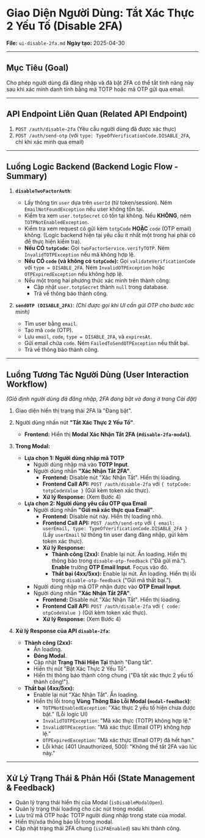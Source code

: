 # Giao Diện Người Dùng: Tắt Xác Thực 2 Yếu Tố (Disable 2FA)

**File:** `ui-disable-2fa.md`
**Ngày tạo:** 2025-04-30

---

## Mục Tiêu (Goal)

Cho phép người dùng đã đăng nhập và đã bật 2FA có thể tắt tính năng này sau khi xác minh danh tính bằng mã TOTP hoặc mã OTP gửi qua email.

---

## API Endpoint Liên Quan (Related API Endpoint)

1.  `POST /auth/disable-2fa` (Yêu cầu người dùng đã được xác thực)
2.  `POST /auth/send-otp` (với `type: TypeOfVerificationCode.DISABLE_2FA`, chỉ khi xác minh qua email)

---

## Luồng Logic Backend (Backend Logic Flow - Summary)

1.  **`disableTwoFactorAuth`**:
    * Lấy thông tin `user` dựa trên `userId` (từ token/session). Ném `EmailNotFoundException` nếu user không tồn tại.
    * Kiểm tra xem `user.totpSecret` có tồn tại không. Nếu **KHÔNG**, ném `TOTPNotEnabledException`.
    * Kiểm tra xem request có gửi kèm `totpCode` **HOẶC** `code` (OTP email) không. (Logic backend hiện tại yêu cầu ít nhất một trong hai phải có để thực hiện kiểm tra).
    * **Nếu CÓ `totpCode`:** Gọi `twoFactorService.verifyTOTP`. Ném `InvalidTOTPException` nếu mã không hợp lệ.
    * **Nếu CÓ `code` (và không có `totpCode`):** Gọi `validateVerificationCode` với `type = DISABLE_2FA`. Ném `InvalidOTPException` hoặc `OTPExpiredException` nếu không hợp lệ.
    * Nếu một trong hai phương thức xác minh trên thành công:
        * Cập nhật `user.totpSecret` thành `null` trong database.
        * Trả về thông báo thành công.

2.  **`sendOTP (DISABLE_2FA)`**: *(Chỉ được gọi khi UI cần gửi OTP cho bước xác minh)*
    * Tìm user bằng `email`.
    * Tạo mã `code` (OTP).
    * Lưu `email`, `code`, `type = DISABLE_2FA`, và `expiresAt`.
    * Gửi email chứa `code`. Ném `FailedToSendOTPException` nếu thất bại.
    * Trả về thông báo thành công.

---

## Luồng Tương Tác Người Dùng (User Interaction Workflow)

*(Giả định người dùng đã đăng nhập, 2FA đang bật và đang ở trang Cài đặt)*

1.  Giao diện hiển thị trạng thái 2FA là "Đang bật".
2.  Người dùng nhấn nút **"Tắt Xác Thực 2 Yếu Tố"**.
    * **Frontend:** Hiển thị **Modal Xác Nhận Tắt 2FA (`#disable-2fa-modal`)**.
3.  **Trong Modal:**
    * **Lựa chọn 1: Người dùng nhập mã TOTP**
        * Người dùng nhập mã vào **TOTP Input**.
        * Người dùng nhấn **"Xác Nhận Tắt 2FA"**.
            * **Frontend:** Disable nút "Xác Nhận Tắt". Hiển thị loading.
            * **Frontend Call API:** `POST /auth/disable-2fa` với `{ totpCode: totpCodeValue }` (Gửi kèm token xác thực).
            * **Xử lý Response:** (Xem Bước 4)
    * **Lựa chọn 2: Người dùng yêu cầu OTP qua Email**
        * Người dùng nhấn **"Gửi mã xác thực qua Email"**.
            * **Frontend:** Disable nút này. Hiển thị loading nhỏ.
            * **Frontend Call API:** `POST /auth/send-otp` với `{ email: userEmail, type: TypeOfVerificationCode.DISABLE_2FA }` (Lấy `userEmail` từ thông tin user đang đăng nhập, gửi kèm token xác thực).
            * **Xử lý Response:**
                * **Thành công (2xx):** Enable lại nút. Ẩn loading. Hiển thị thông báo trong `disable-otp-feedback` ("Đã gửi mã."). **Enable** trường **OTP Email Input**. Focus vào đó.
                * **Thất bại (4xx/5xx):** Enable lại nút. Ẩn loading. Hiển thị lỗi trong `disable-otp-feedback` ("Gửi mã thất bại.").
        * Người dùng nhập mã OTP nhận được vào **OTP Email Input**.
        * Người dùng nhấn **"Xác Nhận Tắt 2FA"**.
            * **Frontend:** Disable nút "Xác Nhận Tắt". Hiển thị loading.
            * **Frontend Call API:** `POST /auth/disable-2fa` với `{ code: otpCodeValue }` (Gửi kèm token xác thực).
            * **Xử lý Response:** (Xem Bước 4)

4.  **Xử lý Response của API `disable-2fa`:**
    * **Thành công (2xx):**
        * Ẩn loading.
        * **Đóng Modal**.
        * Cập nhật **Trạng Thái Hiện Tại** thành "Đang tắt".
        * Hiển thị nút "Bật Xác Thực 2 Yếu Tố".
        * Hiển thị thông báo thành công chung ("Đã tắt xác thực 2 yếu tố thành công!").
    * **Thất bại (4xx/5xx):**
        * Enable lại nút "Xác Nhận Tắt". Ẩn loading.
        * Hiển thị lỗi trong **Vùng Thông Báo Lỗi Modal (`modal-feedback`)**:
            * `TOTPNotEnabledException`: "Xác thực 2 yếu tố hiện chưa được bật." (Lỗi logic UI)
            * `InvalidTOTPException`: "Mã xác thực (TOTP) không hợp lệ."
            * `InvalidOTPException`: "Mã xác thực (Email OTP) không hợp lệ."
            * `OTPExpiredException`: "Mã xác thực (Email OTP) đã hết hạn."
            * Lỗi khác (401 Unauthorized, 500): "Không thể tắt 2FA vào lúc này."

---

## Xử Lý Trạng Thái & Phản Hồi (State Management & Feedback)

* Quản lý trạng thái hiển thị của Modal (`isDisableModalOpen`).
* Quản lý trạng thái loading cho các nút trong modal.
* Lưu trữ mã OTP hoặc TOTP người dùng nhập trong state của modal.
* Hiển thị/xóa thông báo lỗi trong modal.
* Cập nhật trạng thái 2FA chung (`is2FAEnabled`) sau khi thành công.